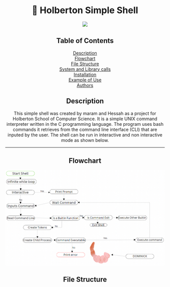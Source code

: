 <div align="center">

# 🐚 Holberton Simple Shell


  <img src="https://media4.giphy.com/media/v1.Y2lkPTc5MGI3NjExZWdmZ2Fsb2s5YThpem11dXA0YnJ2dXNsdmp0cjFkeHEzb3FiZzB1bCZlcD12MV9pbnRlcm5hbF9naWZfYnlfaWQmY3Q9Zw/13HgwGsXF0aiGY/giphy.gif" width="400">

## Table of Contents
<div align="center">

<a href="#description">Description</a><br>
<a href="#flowchart">Flowchart</a><br>
<a href="#file-structure">File Structure</a><br>
<a href="#system-and-library-calls">System and Library calls</a><br>
<a href="#installation">Installation</a><br>
<a href="#example-of-use">Example of Use</a><br>
<a href="#authors">Authors</a>

</div>


## Description

This simple shell was created by maram and Hessah as a project for Holberton School of Computer Science. It is a simple UNIX command interpreter written in the C programming language. The program uses bash commands it retrieves from the command line interface (CLI) that are inputed by the user. The shell can be run in interactive and non interactive mode as shown below.


---



## Flowchart

<p align="center">
  <img src="https://github.com/maram-ra/holbertonschool-simple_shell/blob/b3627e8b4d1893be96269ee00e5d598c44b05d49/232889814-c96b5a35-7032-4b5c-8e06-4263eb0f5c2f.png"/>
</p>

## File Structure




</div>
